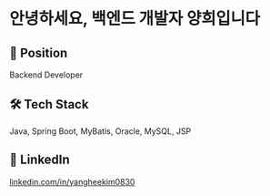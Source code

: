# 안녕하세요, 백엔드 개발자 양희입니다

## 💼 Position
Backend Developer

## 🛠 Tech Stack
Java, Spring Boot, MyBatis, Oracle, MySQL, JSP

## 🔗 LinkedIn
[linkedin.com/in/yangheekim0830](https://www.linkedin.com/in/yangheekim0830)
